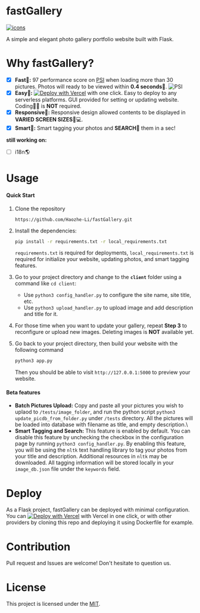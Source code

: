# fastGallery

[![icons](https://skillicons.dev/icons?i=flask,py,html,vercel)](#)

A simple and elegant photo gallery portfolio website built with Flask.



# Why fastGallery?
- [x] **Fast🚀:** 97 performance score on [PSI](https://pagespeed.web.dev/analysis/https-haozheli-pictures/4ccl9diswh?form_factor=desktop) when loading more than 30 pictures. Photos will ready to be viewed within **0.4 seconds**💨. <img src="/Users/haozheli/Coding/fastGallery/docs/img/PSI.png" alt="PSI" style="zoom: 100%; align: center;" />
- [x] **Easy🎂:** [![Deploy with Vercel](https://vercel.com/button)](https://vercel.com/new/clone?repository-url=https%3A%2F%2Fgithub.com%2FHaozhe-Li%2FfastGallery) with one click. Easy to deploy to any serverless platforms. GUI provided for setting or updating website. Coding🧑‍💻 is **NOT** required.
- [x] **Responsive🌆:** Responsive design allowed contents to be displayed in **VARIED SCREEN SIZES**📱💻.
- [x] **Smart🤖:** Smart tagging your photos and **SEARCH**🔎 them in a sec!

**still working on:**

- [ ] i18n🌎



# Usage

#### Quick Start

1. Clone the repository

   ````
   https://github.com/Haozhe-Li/fastGallery.git
   ````

2. Install the dependencies:

   ````bash
   pip install -r requirements.txt -r local_requirements.txt
   ````

   `requirements.txt` is required for deployments, `local_requirements.txt` is required for initialize your website, updating photos, and smart tagging features.

3. Go to your project directory and change to the **``client``** folder using a command like ``cd client``: 

   - Use ``python3 config_handler.py`` to configure the site name, site title, etc.
   - Use ``python3 upload_handler.py`` to upload image and add description and title for it.

4. For those time when you want to update your gallery, repeat **Step 3** to reconfigure or upload new images. Deleting images is **NOT** available yet.

5. Go back to your project directory, then build your website with the following command

   ````bash
   python3 app.py
   ````

   Then you should be able to visit ``http://127.0.0.1:5000`` to preview your website.

#### Beta features

- **Batch Pictures Upload:** Copy and paste all your pictures you wish to uplaod to `/tests/image_folder`, and run the python script `python3 update_picdb_from_folder.py` under `/tests` directory. All the pictures will be loaded into database with filename as title, and empty description.\
- **Smart Tagging and Search:** This feature is enabled by default. You can disable this feature by unchecking the checkbox in the configuration page by running ``python3 config_handler.py``. By enabling this feature, you will be using the `nltk` text handling library to tag your photos from your title and description. Additional resources in `nltk` may be downloaded. All tagging information will be stored locally in your `image_db.json` file under the `keywords` field. 



# Deploy

As a Flask project, fastGallery can be deployed with minimal configuration. You can [![Deploy with Vercel](https://vercel.com/button)](https://vercel.com/new/clone?repository-url=https%3A%2F%2Fgithub.com%2FHaozhe-Li%2FfastGallery) with Vercel in one click, or with other providers by cloning this repo and deploying it using Dockerfile for example.



# Contribution

Pull request and Issues are welcome! Don't hesitate to question us.



# License

This project is licensed under the [MIT](LICENSE).